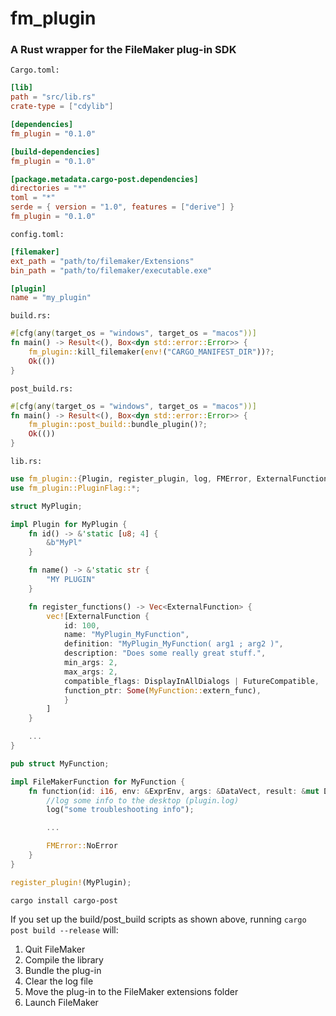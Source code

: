 # fm_plugin
### A Rust wrapper for the FileMaker plug-in SDK

`Cargo.toml:`

```toml
[lib]
path = "src/lib.rs"
crate-type = ["cdylib"]

[dependencies]
fm_plugin = "0.1.0"

[build-dependencies]
fm_plugin = "0.1.0"

[package.metadata.cargo-post.dependencies]
directories = "*"
toml = "*"
serde = { version = "1.0", features = ["derive"] }
fm_plugin = "0.1.0"
```

`config.toml:`

```toml
[filemaker]
ext_path = "path/to/filemaker/Extensions"
bin_path = "path/to/filemaker/executable.exe"

[plugin]
name = "my_plugin"
```

`build.rs:`

```rust
#[cfg(any(target_os = "windows", target_os = "macos"))]
fn main() -> Result<(), Box<dyn std::error::Error>> {
    fm_plugin::kill_filemaker(env!("CARGO_MANIFEST_DIR"))?;
    Ok(())
}
```

`post_build.rs:`

```rust
#[cfg(any(target_os = "windows", target_os = "macos"))]
fn main() -> Result<(), Box<dyn std::error::Error>> {
    fm_plugin::post_build::bundle_plugin()?;
    Ok(())
}
```

`lib.rs:`

```rust
use fm_plugin::{Plugin, register_plugin, log, FMError, ExternalFunction, FileMakerFunction};
use fm_plugin::PluginFlag::*;

struct MyPlugin;

impl Plugin for MyPlugin {
    fn id() -> &'static [u8; 4] {
        &b"MyPl"
    }

    fn name() -> &'static str {
        "MY PLUGIN"
    }

    fn register_functions() -> Vec<ExternalFunction> {
        vec![ExternalFunction {
            id: 100,
            name: "MyPlugin_MyFunction",
            definition: "MyPlugin_MyFunction( arg1 ; arg2 )",
            description: "Does some really great stuff.",
            min_args: 2,
            max_args: 2,
            compatible_flags: DisplayInAllDialogs | FutureCompatible,
            function_ptr: Some(MyFunction::extern_func),
            }
        ]
    }

    ...
}

pub struct MyFunction;

impl FileMakerFunction for MyFunction {
    fn function(id: i16, env: &ExprEnv, args: &DataVect, result: &mut Data) -> FMError {
        //log some info to the desktop (plugin.log)
        log("some troubleshooting info");

        ...

        FMError::NoError
    }
}

register_plugin!(MyPlugin);
```

`cargo install cargo-post`

If you set up the build/post_build scripts as shown above, running `cargo post build --release` will:

1. Quit FileMaker
2. Compile the library
3. Bundle the plug-in
4. Clear the log file
5. Move the plug-in to the FileMaker extensions folder
6. Launch FileMaker
